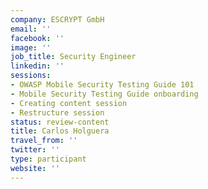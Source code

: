 ```yaml
---
company: ESCRYPT GmbH
email: ''
facebook: ''
image: ''
job_title: Security Engineer
linkedin: ''
sessions:
- OWASP Mobile Security Testing Guide 101
- Mobile Security Testing Guide onboarding
- Creating content session
- Restructure session
status: review-content
title: Carlos Holguera
travel_from: ''
twitter: ''
type: participant
website: ''
---
```


<!-- put more details about participant here -->